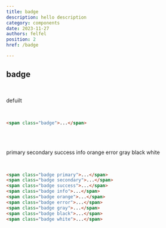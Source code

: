 ```yaml
---
title: badge
description: hello description
category: components
date: 2023-11-27
authors: felfel
position: 2
href: /badge

---
```


## badge

<br />


<span class="badge">defuilt</span>

<br />

```html
<span class="badge">...</span>
```

<br />
<br />

<span class="badge primary">primary</span>
<span class="badge secondary">secondary</span>
<span class="badge success">success</span>
<span class="badge info">info</span>
<span class="badge orange">orange</span>
<span class="badge error">error</span>
<span class="badge gray">gray</span>
<span class="badge black">black</span>
<span class="badge white">white</span>

<br />

```html
<span class="badge primary">...</span>
<span class="badge secondary">...</span>
<span class="badge success">...</span>
<span class="badge info">...</span>
<span class="badge orange">...</span>
<span class="badge error">...</span>
<span class="badge gray">...</span>
<span class="badge black">...</span>
<span class="badge white">...</span>
```